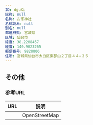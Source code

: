 ```yaml
---
ID: dguXi
総称: null
名称: 古峯神社
名称読み: null
別名: null
都道府県: 宮城県
区域: 仙台市
緯度: 38.2208457
経度: 140.9023265
郵便番号: 9820006
住所: 宮城県仙台市太白区東郡山２丁目４４−３５
---
```


## その他

### 参考URL

| URL | 説明          |
| --- | ------------- |
|     | OpenStreetMap |
